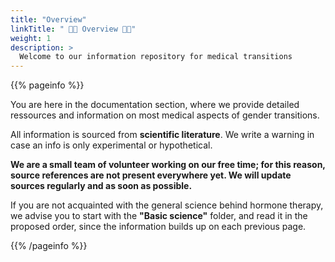 ```yaml
---
title: "Overview"
linkTitle: " 🏳️‍⚧️ Overview 🏳️‍⚧️"
weight: 1
description: >
  Welcome to our information repository for medical transitions
---
```


{{% pageinfo %}}

You are here in the documentation section, where we provide detailed ressources and information on most medical aspects of gender transitions.

All information is sourced from **scientific literature**. We write a warning in case an info is only experimental or hypothetical.

**We are a small team of volunteer working on our free time; for this reason, source references are not present everywhere yet. We will update sources regularly and as soon as possible.**

If you are not acquainted with the general science behind hormone therapy, we advise you to start with the **"Basic science"** folder, and read it in the proposed order, since the information builds up on each previous page.

{{% /pageinfo %}}

